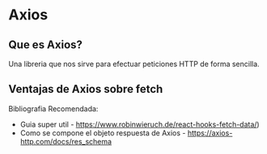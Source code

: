 # Axios

## Que es Axios?
Una libreria que nos sirve para efectuar peticiones HTTP de forma sencilla.

## Ventajas de Axios sobre fetch



Bibliografia Recomendada:

* Guia super util - https://www.robinwieruch.de/react-hooks-fetch-data/)
* Como se compone el objeto respuesta de Axios - https://axios-http.com/docs/res_schema
